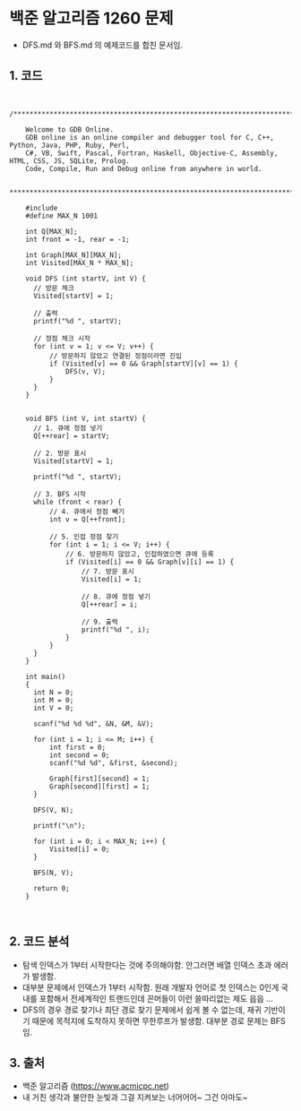 # 백준 알고리즘 1260 문제

+ DFS.md 와 BFS.md 의 예제코드를 합친 문서임.

## 1. 코드
<pre>
  <code>
    /******************************************************************************

    Welcome to GDB Online.
    GDB online is an online compiler and debugger tool for C, C++, Python, Java, PHP, Ruby, Perl,
    C#, VB, Swift, Pascal, Fortran, Haskell, Objective-C, Assembly, HTML, CSS, JS, SQLite, Prolog.
    Code, Compile, Run and Debug online from anywhere in world.

    *******************************************************************************/

    #include <stdio.h>
    #define MAX_N 1001

    int Q[MAX_N];
    int front = -1, rear = -1;

    int Graph[MAX_N][MAX_N];
    int Visited[MAX_N * MAX_N];

    void DFS (int startV, int V) {
      // 방문 체크
      Visited[startV] = 1;

      // 출력
      printf("%d ", startV);

      // 정점 체크 시작
      for (int v = 1; v <= V; v++) {
          // 방문하지 않았고 연결된 정점이라면 진입
          if (Visited[v] == 0 && Graph[startV][v] == 1) {
              DFS(v, V);
          }
      }
    }


    void BFS (int V, int startV) {
      // 1. 큐에 정점 넣기
      Q[++rear] = startV;

      // 2. 방문 표시
      Visited[startV] = 1;

      printf("%d ", startV);

      // 3. BFS 시작
      while (front < rear) {
          // 4. 큐에서 정점 빼기
          int v = Q[++front];

          // 5. 인접 정점 찾기
          for (int i = 1; i <= V; i++) {
              // 6. 방문하지 않았고, 인접하였으면 큐에 등록
              if (Visited[i] == 0 && Graph[v][i] == 1) {
                  // 7. 방문 표시
                  Visited[i] = 1;

                  // 8. 큐에 정점 넣기
                  Q[++rear] = i;

                  // 9. 출력
                  printf("%d ", i);
              }
          }
      }
    }

    int main()
    {
      int N = 0;
      int M = 0;
      int V = 0;

      scanf("%d %d %d", &N, &M, &V);

      for (int i = 1; i <= M; i++) {
          int first = 0;
          int second = 0;
          scanf("%d %d", &first, &second);

          Graph[first][second] = 1;
          Graph[second][first] = 1;
      }

      DFS(V, N);

      printf("\n");

      for (int i = 0; i < MAX_N; i++) {
          Visited[i] = 0;
      }

      BFS(N, V);

      return 0;
    }

  </code>
</pre>

## 2. 코드 분석

+ 탐색 인덱스가 1부터 시작한다는 것에 주의해야함. 안그러면 배열 인덱스 초과 에러가 발생함.
+ 대부분 문제에서 인덱스가 1부터 시작함. 원래 개발자 언어로 첫 인덱스는 0인게 국내를 포함해서 전세계적인 트랜드인데 꼰머들이 이런 쓸따리없는 제도 읍읍 ...
+ DFS의 경우 경로 찾기나 최단 경로 찾기 문제에서 쉽게 볼 수 없는데, 재귀 기반이기 때문에 목적지에 도착하지 못하면 무한루프가 발생함. 대부분 경로 문제는 BFS임.

## 3. 출처

+ 백준 알고리즘 (https://www.acmicpc.net)
+ 내 거친 생각과 불안한 눈빛과 그걸 지켜보는 너어어어~ 그건 아마도~
